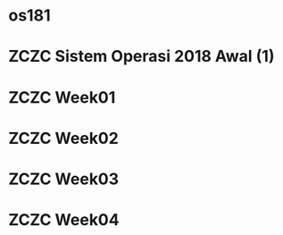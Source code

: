 # os181
# ZCZC Sistem Operasi 2018 Awal (1)
# ZCZC Week01
# ZCZC Week02
# ZCZC Week03
# ZCZC Week04

